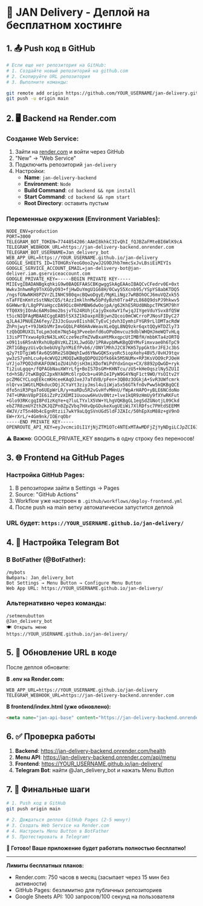 # 🚀 JAN Delivery - Деплой на бесплатном хостинге

## 1. 📤 Push код в GitHub

```bash
# Если еще нет репозитория на GitHub:
# 1. Создайте новый репозиторий на github.com
# 2. Скопируйте URL репозитория
# 3. Выполните команды:

git remote add origin https://github.com/YOUR_USERNAME/jan-delivery.git
git push -u origin main
```

## 2. 🖥️ Backend на Render.com

### Создание Web Service:
1. Зайти на [render.com](https://render.com) и войти через GitHub
2. "New" → "Web Service"
3. Подключить репозиторий `jan-delivery`
4. Настройки:
   - **Name**: `jan-delivery-backend`
   - **Environment**: `Node`
   - **Build Command**: `cd backend && npm install`
   - **Start Command**: `cd backend && npm start`
   - **Root Directory**: оставить пустым

### Переменные окружения (Environment Variables):
```
NODE_ENV=production
PORT=3000
TELEGRAM_BOT_TOKEN=7744854206:AAHI8khkC3IvQhI_fQJBZaFMteBI6WlK9cA
TELEGRAM_WEBHOOK_URL=https://jan-delivery-backend.onrender.com
TELEGRAM_BOT_USERNAME=Jan_delivery_bot
WEB_APP_URL=https://YOUR_USERNAME.github.io/jan-delivery
GOOGLE_SHEETS_ID=1TOHGRsYeoG0oo2ywJ2G9DJhb7mmcSxJvLBsiEiMIYIs
GOOGLE_SERVICE_ACCOUNT_EMAIL=jan-delivery-bot@jan-deliver.iam.gserviceaccount.com
GOOGLE_PRIVATE_KEY=-----BEGIN PRIVATE KEY-----
MIIEvgIBADANBgkqhkiG9w0BAQEFAASCBKgwggSkAgEAAoIBAQCvCFedrv0E+0xt
Wwkv3nhwmRg9TnXGOyO93+fjHwDuYmgU1G68H/0Cwy55Xcnb95/YSpYS8abKTDQ5
/ngsfGNwNKH8PZVrZLINHC980qxcBQwoDgyE/MgKLiNgz7wRBOhOCJ6muVQZxk55
nTaFFEnKmYzSstNNzCQ5/tAzzImklhnMw5bPdyBzh0Tra4PzL868Q9dsPJ9hkwv5
6GHWwrB/L8gPPVaHgccDA9Oic0HhMBW6dwOojpA/g62KhE5RUd0NbpcTPKSM79hY
YTQ0X9jIOnAc6AMsOmo2bsjvTG24RUhjCajyDxoXwY1fwjqJIYgeVduYSvx8fQ5W
t5icNIQFAgMBAAECggEAB5tSX3Z1kDaxpXEBjwnZQcoi0mCWCrroPJNosFIDyC27
qJLA4JPNUEZA6fey/Z3J3cGuuv0Iish8CTyEvCjdvh3IymhiFYGR9rLlDMTacRdW
ZhPnjwyt+Y9JbKbVMrImvGQbLP4R6HAvWeavXLeQgL8NQ9zkr6qxtQQyHTDZly73
tzQbQDRUXILToLpm3oEm7Nq54g3Pveebnfd6uOPoDmvcuz9dblWHQHJmeWQTvHLq
13isPTTYxwu4p9zN43LxKCcze9ezFmZVwBxaHtMkxqpcUtIMBfH/mbbKTa4zORTQ
xO911s6R5nAYRxhU8pBVzKLZ1XLJwdGD/1PRAvpbMwKBgQDYMvFimxvae0h6TpC9
ZRT1GBgyzUivQcbebUVg7pYMiEfPvb6//ONYlMhhJ2C87KH57ppGktbrJFEJc3bS
q2y7tDTgiW6fAv6QS0Re2S8QWqhIwd6YNwGQKSxyoRc5iopXehy4BV5/8vHJ9tqv
yw3zS7ymhLcu4y4cWVQ2iMOQIwKBgQDPQU2Ofk66k5M5NUMx+RP3KsVOO9cPJOeH
uYJjo7PQO2dhKAFOUW1oZU4ihOjsH3miXDofWiPdYdxGnqx+CX/8892pQwGD+ryk
Ti2iuLgqq+/fQPAGbNauXWYrLfg+BoIS7DsGM+KHNTcu/zU5+kHeOqszlNy5ZU1I
td+hSB/JtwKBgQC2pxNYA0Mc6lrpOcb+u49hIeIPyW9G4YNqF1ct9WO/YsOItv2Y
pcZM6CYCLoqEEkcmKHceeKAqOJxeJ7aTdVB/pFen+3QB0z3OGkjA+SvR3UWfcmrk
nlQrvx1WGtLMQkducDQjJCYaYt3ziyJmsl4u1iWjaSx56GTkfnOvPww5kQKBgQCE
dfo5niR3PqaTo6UEpWrLR/y+maRDu5R2vGvHfvMHnU/fWpArHAPO+yBLE6NCdoNo
74T+UMAnV8pPIE6iZzPz2XDMI1Uuouw6HvUv0Ntz+lve1kQR9zHmUy9fXYwRKFut
+Glo93RKcgqI8Pd1zKqYe+q7luLTYxlX5VW+YLhgVQKBgGL1egSdZGNotjL09Ckd
ebZ7R8zmUYZthZKJQZPn0ZpZVbq7HXvQpGDukeXugUEiWi7XlRDfsc7PHtdSEEMM
4WJV/zT5n40b4cEgnRtzii7wkY9aLQgSVnUGdSldFJZAIc/50hEpXoM88z+gV9nO
EW+rXrL/+4Gm9nk/IOErqObr
-----END PRIVATE KEY-----
OPENROUTE_API_KEY=eyJvcmciOiI1YjNjZTM1OTc4NTExMTAwMDFjZjYyNDgiLCJpZCI6IjM2MGYxZjNhODhjNjRlNDI5MzkxY2VhNjBiMjcxNTE0IiwiaCI6Im11cm11cjY0In0=
```

⚠️ **Важно**: GOOGLE_PRIVATE_KEY вводить в одну строку без переносов!

## 3. 🌐 Frontend на GitHub Pages

### Настройка GitHub Pages:
1. В репозитории зайти в Settings → Pages
2. Source: "GitHub Actions"
3. Workflow уже настроен в `.github/workflows/deploy-frontend.yml`
4. После push на main ветку автоматически запустится деплой

### URL будет: `https://YOUR_USERNAME.github.io/jan-delivery/`

## 4. 🤖 Настройка Telegram Bot

### В BotFather (@BotFather):
```
/mybots
Выбрать: Jan_delivery_bot
Bot Settings → Menu Button → Configure Menu Button
Web App URL: https://YOUR_USERNAME.github.io/jan-delivery/
```

### Альтернативно через команды:
```
/setmenubutton
@Jan_delivery_bot
🍽️ Открыть меню
https://YOUR_USERNAME.github.io/jan-delivery/
```

## 5. 🔧 Обновление URL в коде

После деплоя обновите:

**В .env на Render.com:**
```
WEB_APP_URL=https://YOUR_USERNAME.github.io/jan-delivery
TELEGRAM_WEBHOOK_URL=https://jan-delivery-backend.onrender.com
```

**В frontend/index.html (уже обновлено):**
```html
<meta name="jan-api-base" content="https://jan-delivery-backend.onrender.com">
```

## 6. ✅ Проверка работы

1. **Backend**: https://jan-delivery-backend.onrender.com/health
2. **Menu API**: https://jan-delivery-backend.onrender.com/api/menu  
3. **Frontend**: https://YOUR_USERNAME.github.io/jan-delivery/
4. **Telegram Bot**: найти @Jan_delivery_bot и нажать Menu Button

## 7. 🚀 Финальные шаги

```bash
# 1. Push код в GitHub
git push origin main

# 2. Дождаться деплоя GitHub Pages (2-5 минут)
# 3. Создать Web Service на Render.com
# 4. Настроить Menu Button в BotFather
# 5. Протестировать в Telegram!
```

**🎉 Готово! Ваше приложение будет работать полностью бесплатно!**

---
**Лимиты бесплатных планов:**
- Render.com: 750 часов в месяц (засыпает через 15 мин без активности)
- GitHub Pages: безлимитно для публичных репозиториев
- Google Sheets API: 100 запросов/100 секунд на пользователя